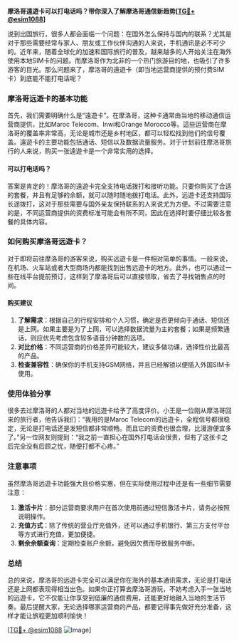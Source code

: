 **摩洛哥遠遊卡可以打电话吗？带你深入了解摩洛哥通信新趋势[[TG💪+ @esim1088](https://t.me/s/esim1088)]**

说到出国旅行，很多人都会面临一个问题：在国外怎么保持与国内的联系？尤其是对于那些需要经常与家人、朋友或工作伙伴沟通的人来说，手机通讯是必不可少的。近年来，随着全球化的加速和国际旅行的普及，越来越多的人开始关注在海外使用本地SIM卡的问题。而摩洛哥作为北非的一个热门旅游目的地，也吸引了许多游客的目光。那么问题来了，摩洛哥的遠遊卡（即当地运营商提供的预付费SIM卡）到底能不能打电话呢？

### 摩洛哥远遊卡的基本功能

首先，我们需要明确什么是“遠遊卡”。在摩洛哥，这种卡通常由当地的移动通信运营商提供，比如Maroc Telecom、Inwi和Orange Morocco等。這些运营商在摩洛哥的覆盖率非常高，无论是城市还是乡村地区，都可以轻松找到他们的信号覆盖。遠遊卡的主要功能包括通话、短信以及数据流量服务。对于计划前往摩洛哥旅行的人来说，购买一张遠遊卡是一个非常实用的选择。

#### 可以打电话吗？
答案是肯定的！摩洛哥的遠遊卡完全支持电话拨打和接听功能。只要你购买了合适的套餐，并且有足够的余额，就可以随时随地拨打电话。此外，远遊卡还支持国际长途拨打，这对于那些需要与国外亲友保持联系的人来说尤为方便。不过需要注意的是，不同运营商提供的资费标准可能会有所不同，因此在选择时要仔细比较各套餐的具体内容。

### 如何购买摩洛哥远遊卡？

对于即将前往摩洛哥的游客来说，购买远遊卡是一件相对简单的事情。一般来说，在机场、火车站或者大型商场内都能找到出售远遊卡的地方。此外，也可以通过一些在线平台提前预订，这样到了摩洛哥后可以直接领取，省去了寻找销售点的时间。

#### 购买建议
1. **了解需求**：根据自己的行程安排和个人习惯，确定是否更倾向于通话、短信还是上网。如果主要是为了上网，可以选择数据流量为主的套餐；如果是频繁通话，则应优先考虑包含较多语音分钟数的选项。
2. **对比价格**：不同运营商的价格差异可能较大，建议多做功课，选择性价比最高的产品。
3. **检查兼容性**：确保你的手机支持GSM网络，并且已经解锁以便插入外国SIM卡使用。

### 使用体验分享

很多去过摩洛哥的人都对当地的远遊卡给予了高度评价。小王是一位刚从摩洛哥回来的旅行者，他告诉我们：“我用的是Maroc Telecom的远遊卡，全程信号都很稳定，无论是打电话还是发短信都非常顺畅。而且它的资费也很合理，比漫游便宜多了。”另一位网友则提到：“我之前一直担心在国外打电话会很贵，但有了这张卡之后完全没有后顾之忧，随便打都不心疼。”

### 注意事项

虽然摩洛哥远遊卡功能强大且价格实惠，但在实际使用过程中还是有一些细节需要注意：

1. **激活卡片**：部分运营商要求用户在首次使用前通过短信激活卡片，请务必按照说明操作。
2. **充值方式**：除了传统的营业厅充值外，还可以通过手机银行、第三方支付平台等方式进行充值，更加便捷。
3. **剩余余额查询**：定期检查账户余额，避免因欠费而导致服务中断。

### 总结

总的来说，摩洛哥的远遊卡完全可以满足你在海外的基本通讯需求，无论是打电话还是上网都表现得相当出色。如果你正打算去摩洛哥游玩，不妨考虑入手一张当地的远遊卡，它不仅能让你享受到低廉的通信费用，还能更好地融入当地的生活节奏。最后提醒大家，无论选择哪家运营商的产品，都要记得事先做好充分准备，这样才能让旅程更加顺利愉快！

[[TG💪+ @esim1088](https://t.me/s/esim1088) ![Image](https://i.postimg.cc/4NQfJmqS/Snipaste-2025-05-13-00-14-12.png)]